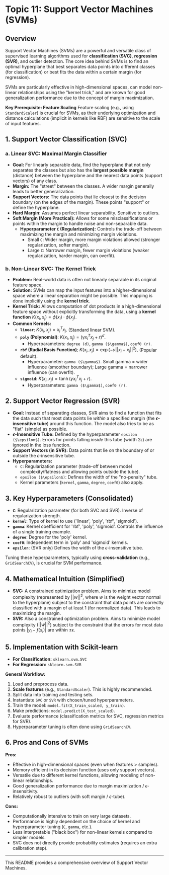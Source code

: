 # Topic 11: Support Vector Machines (SVMs)

## Overview

Support Vector Machines (SVMs) are a powerful and versatile class of supervised learning algorithms used for **classification (SVC)**, **regression (SVR)**, and outlier detection. The core idea behind SVMs is to find an optimal hyperplane that best separates data points into different classes (for classification) or best fits the data within a certain margin (for regression).

SVMs are particularly effective in high-dimensional spaces, can model non-linear relationships using the "kernel trick," and are known for good generalization performance due to the concept of margin maximization.

**Key Prerequisite: Feature Scaling**
Feature scaling (e.g., using `StandardScaler`) is crucial for SVMs, as their underlying optimization and distance calculations (implicit in kernels like RBF) are sensitive to the scale of input features.

## 1. Support Vector Classification (SVC)

### a. Linear SVC: Maximal Margin Classifier

* **Goal:** For linearly separable data, find the hyperplane that not only separates the classes but also has the **largest possible margin** (distance) between the hyperplane and the nearest data points (support vectors) of any class.
* **Margin:** The "street" between the classes. A wider margin generally leads to better generalization.
* **Support Vectors:** The data points that lie closest to the decision boundary (on the edges of the margin). These points "support" or define the hyperplane.
* **Hard Margin:** Assumes perfect linear separability. Sensitive to outliers.
* **Soft Margin (More Practical):** Allows for some misclassifications or points within the margin to handle noise and non-separable data.
    * **Hyperparameter `C` (Regularization):** Controls the trade-off between maximizing the margin and minimizing margin violations.
        * Small `C`: Wider margin, more margin violations allowed (stronger regularization, softer margin).
        * Large `C`: Narrower margin, fewer margin violations (weaker regularization, harder margin, can overfit).

### b. Non-Linear SVC: The Kernel Trick

* **Problem:** Real-world data is often not linearly separable in its original feature space.
* **Solution:** SVMs can map the input features into a higher-dimensional space where a linear separation might be possible. This mapping is done implicitly using the **kernel trick**.
* **Kernel Trick:** Allows computation of dot products in a high-dimensional feature space without explicitly transforming the data, using a **kernel function** $K(x_i, x_j) = \phi(x_i) \cdot \phi(x_j)$.
* **Common Kernels:**
    * **`linear`**: $K(x_i, x_j) = x_i^T x_j$. (Standard linear SVM).
    * **`poly` (Polynomial)**: $K(x_i, x_j) = (\gamma x_i^T x_j + r)^d$.
        * Hyperparameters: `degree (d)`, `gamma ($\gamma$)`, `coef0 (r)`.
    * **`rbf` (Radial Basis Function)**: $K(x_i, x_j) = \exp(-\gamma ||x_i - x_j||^2)$. (Popular default).
        * Hyperparameter: `gamma ($\gamma$)`. Small gamma = wider influence (smoother boundary); Large gamma = narrower influence (can overfit).
    * **`sigmoid`**: $K(x_i, x_j) = \tanh(\gamma x_i^T x_j + r)$.
        * Hyperparameters: `gamma ($\gamma$)`, `coef0 (r)`.

## 2. Support Vector Regression (SVR)

* **Goal:** Instead of separating classes, SVR aims to find a function that fits the data such that most data points lie *within* a specified margin (the **$\epsilon$-insensitive tube**) around this function. The model also tries to be as "flat" (simple) as possible.
* **$\epsilon$-Insensitive Tube:** Defined by the hyperparameter `epsilon ($\epsilon$)`. Errors for points falling *inside* this tube (width $2\epsilon$) are ignored in the loss function.
* **Support Vectors (in SVR):** Data points that lie on the boundary of or outside the $\epsilon$-insensitive tube.
* **Hyperparameters:**
    * `C`: Regularization parameter (trade-off between model complexity/flatness and allowing points outside the tube).
    * `epsilon ($\epsilon$)`: Defines the width of the "no-penalty" tube.
    * Kernel parameters (`kernel`, `gamma`, `degree`, `coef0`) also apply.

## 3. Key Hyperparameters (Consolidated)

* **`C`**: Regularization parameter (for both SVC and SVR). Inverse of regularization strength.
* **`kernel`**: Type of kernel to use ('linear', 'poly', 'rbf', 'sigmoid').
* **`gamma`**: Kernel coefficient for 'rbf', 'poly', 'sigmoid'. Controls the influence of a single training example.
* **`degree`**: Degree for the 'poly' kernel.
* **`coef0`**: Independent term in 'poly' and 'sigmoid' kernels.
* **`epsilon`**: (SVR only) Defines the width of the $\epsilon$-insensitive tube.

Tuning these hyperparameters, typically using **cross-validation** (e.g., `GridSearchCV`), is crucial for SVM performance.

## 4. Mathematical Intuition (Simplified)

* **SVC:** A constrained optimization problem. Aims to minimize model complexity (represented by $||w||^2$, where $w$ is the weight vector normal to the hyperplane) subject to the constraint that data points are correctly classified with a margin of at least 1 (for normalized data). This leads to maximizing the margin.
* **SVR:** Also a constrained optimization problem. Aims to minimize model complexity ($||w||^2$) subject to the constraint that the errors for most data points $|y_i - f(x_i)|$ are within $\pm\epsilon$.

## 5. Implementation with Scikit-learn

* **For Classification:** `sklearn.svm.SVC`
* **For Regression:** `sklearn.svm.SVR`

**General Workflow:**
1.  Load and preprocess data.
2.  **Scale features** (e.g., `StandardScaler`). This is highly recommended.
3.  Split data into training and testing sets.
4.  Instantiate `SVC` or `SVR` with chosen/tuned hyperparameters.
5.  Train the model: `model.fit(X_train_scaled, y_train)`.
6.  Make predictions: `model.predict(X_test_scaled)`.
7.  Evaluate performance (classification metrics for SVC, regression metrics for SVR).
8.  Hyperparameter tuning is often done using `GridSearchCV`.

## 6. Pros and Cons of SVMs

**Pros:**
* Effective in high-dimensional spaces (even when features > samples).
* Memory efficient in its decision function (uses only support vectors).
* Versatile due to different kernel functions, allowing modeling of non-linear relationships.
* Good generalization performance due to margin maximization / $\epsilon$-insensitivity.
* Relatively robust to outliers (with soft margin / $\epsilon$-tube).

**Cons:**
* Computationally intensive to train on very large datasets.
* Performance is highly dependent on the choice of kernel and hyperparameter tuning (`C`, `gamma`, etc.).
* Less interpretable ("black box") for non-linear kernels compared to simpler models.
* SVC does not directly provide probability estimates (requires an extra calibration step).

---
This README provides a comprehensive overview of Support Vector Machines.